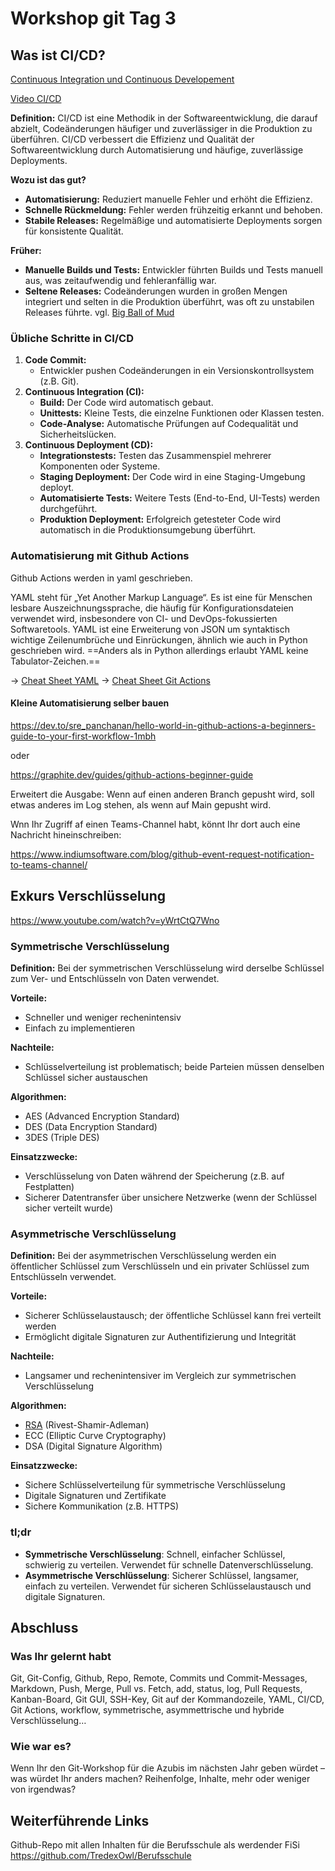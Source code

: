 # Workshop git Tag 3


## Was ist CI/CD?

[Continuous Integration und  Continuous Developement](https://de.wikipedia.org/wiki/CI/CD)

[Video CI/CD](https://www.youtube.com/watch?v=YMJ_sdeDbFE)

**Definition:** CI/CD ist eine Methodik in der Softwareentwicklung, die darauf abzielt, Codeänderungen häufiger und zuverlässiger in die Produktion zu überführen. CI/CD verbessert die Effizienz und Qualität der Softwareentwicklung durch Automatisierung und häufige, zuverlässige Deployments.

**Wozu ist das gut?**

-   **Automatisierung:** Reduziert manuelle Fehler und erhöht die Effizienz.
-   **Schnelle Rückmeldung:** Fehler werden frühzeitig erkannt und behoben.
-   **Stabile Releases:** Regelmäßige und automatisierte Deployments sorgen für konsistente Qualität.

**Früher:**

-   **Manuelle Builds und Tests:** Entwickler führten Builds und Tests manuell aus, was zeitaufwendig und fehleranfällig war.
-   **Seltene Releases:** Codeänderungen wurden in großen Mengen integriert und selten in die Produktion überführt, was oft zu unstabilen Releases führte. vgl. [Big Ball of Mud](https://de.wikipedia.org/wiki/Big_Ball_of_Mud)

### Übliche Schritte in CI/CD

1.  **Code Commit:**
    -   Entwickler pushen Codeänderungen in ein Versionskontrollsystem (z.B. Git).
2.  **Continuous Integration (CI):**
    -   **Build:** Der Code wird automatisch gebaut.
    -   **Unittests:** Kleine Tests, die einzelne Funktionen oder Klassen testen.
    -   **Code-Analyse:** Automatische Prüfungen auf Codequalität und Sicherheitslücken.
3.  **Continuous Deployment (CD):**
    -   **Integrationstests:** Testen das Zusammenspiel mehrerer Komponenten oder Systeme.
    -   **Staging Deployment:** Der Code wird in eine Staging-Umgebung deployt.
    -   **Automatisierte Tests:** Weitere Tests (End-to-End, UI-Tests) werden durchgeführt.
    -   **Produktion Deployment:** Erfolgreich getesteter Code wird automatisch in die Produktionsumgebung überführt.

### Automatisierung mit Github Actions

Github Actions werden in yaml geschrieben.    

YAML steht für „Yet Another Markup Language“. Es ist eine für Menschen lesbare Auszeichnungssprache, die häufig für Konfigurationsdateien verwendet wird, insbesondere von CI- und DevOps-fokussierten Softwaretools. YAML ist eine Erweiterung von JSON um syntaktisch  wichtige Zeilenumbrüche und Einrückungen, ähnlich wie auch in Python  geschrieben wird. ==Anders als in Python allerdings erlaubt YAML  keine Tabulator-Zeichen.== 

→ [Cheat Sheet YAML](https://quickref.me/yaml.html)
→ [Cheat Sheet Git Actions](https://resources.github.com/actions/github-actions-cheat/)



#### Kleine Automatisierung selber bauen

https://dev.to/sre_panchanan/hello-world-in-github-actions-a-beginners-guide-to-your-first-workflow-1mbh

oder

https://graphite.dev/guides/github-actions-beginner-guide

Erweitert die Ausgabe: Wenn auf einen anderen Branch gepusht wird, soll etwas anderes im Log stehen, als wenn auf Main gepusht wird.

Wnn Ihr Zugriff af einen Teams-Channel habt, könnt Ihr dort auch eine Nachricht hineinschreiben:

https://www.indiumsoftware.com/blog/github-event-request-notification-to-teams-channel/



## Exkurs Verschlüsselung

https://www.youtube.com/watch?v=yWrtCtQ7Wno

### Symmetrische Verschlüsselung

**Definition:** Bei der symmetrischen Verschlüsselung wird derselbe Schlüssel zum Ver- und Entschlüsseln von Daten verwendet.

**Vorteile:**

-   Schneller und weniger rechenintensiv
-   Einfach zu implementieren

**Nachteile:**

-   Schlüsselverteilung ist problematisch; beide Parteien müssen denselben Schlüssel sicher austauschen

**Algorithmen:**

-   AES (Advanced Encryption Standard)
-   DES (Data Encryption Standard)
-   3DES (Triple DES)

**Einsatzzwecke:**

-   Verschlüsselung von Daten während der Speicherung (z.B. auf Festplatten)
-   Sicherer Datentransfer über unsichere Netzwerke (wenn der Schlüssel sicher verteilt wurde)

### Asymmetrische Verschlüsselung

**Definition:** Bei der asymmetrischen Verschlüsselung werden ein öffentlicher Schlüssel zum Verschlüsseln und ein privater Schlüssel zum Entschlüsseln verwendet.

**Vorteile:**

-   Sicherer Schlüsselaustausch; der öffentliche Schlüssel kann frei verteilt werden
-   Ermöglicht digitale Signaturen zur Authentifizierung und Integrität

**Nachteile:**

-   Langsamer und rechenintensiver im Vergleich zur symmetrischen Verschlüsselung

**Algorithmen:**

-   [RSA](https://de.wikipedia.org/wiki/RSA-Kryptosystem) (Rivest-Shamir-Adleman)
-   ECC (Elliptic Curve Cryptography)
-   DSA (Digital Signature Algorithm)

**Einsatzzwecke:**

-   Sichere Schlüsselverteilung für symmetrische Verschlüsselung
-   Digitale Signaturen und Zertifikate
-   Sichere Kommunikation (z.B. HTTPS)

### tl;dr

-   **Symmetrische Verschlüsselung**: Schnell, einfacher Schlüssel, schwierig zu verteilen. Verwendet für schnelle Datenverschlüsselung.
-   **Asymmetrische Verschlüsselung**: Sicherer Schlüssel, langsamer, einfach zu verteilen. Verwendet für sicheren Schlüsselaustausch und digitale Signaturen.

## Abschluss

### Was Ihr gelernt habt

Git, Git-Config, Github, Repo, Remote, Commits und Commit-Messages, Markdown, Push, Merge, Pull vs. Fetch, add, status, log, Pull Requests, Kanban-Board, Git GUI, SSH-Key, Git auf der Kommandozeile, YAML, CI/CD, Git Actions, workflow, symmetrische, asymmettrische und hybride Verschlüsselung…

### Wie war es?

Wenn Ihr den Git-Workshop für die Azubis im nächsten Jahr geben würdet – was würdet Ihr anders machen? Reihenfolge, Inhalte, mehr oder weniger von irgendwas?

## Weiterführende Links

Github-Repo mit allen Inhalten für die Berufsschule als werdender FiSi https://github.com/TredexOwl/Berufsschule





